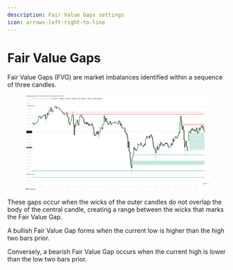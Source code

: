 ```yaml
---
description: Fair Value Gaps settings
icon: arrows-left-right-to-line
---
```


# Fair Value Gaps

Fair Value Gaps (FVG) are market imbalances identified within a sequence of three candles.&#x20;

<figure><img src="../../.gitbook/assets/docs-fvg-003 (1).png" alt=""><figcaption></figcaption></figure>

These gaps occur when the wicks of the outer candles do not overlap the body of the central candle, creating a range between the wicks that marks the Fair Value Gap.

A bullish Fair Value Gap forms when the current low is higher than the high two bars prior.&#x20;

Conversely, a bearish Fair Value Gap occurs when the current high is lower than the low two bars prior.
